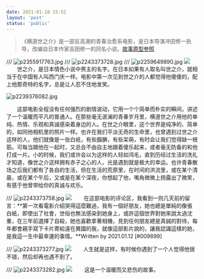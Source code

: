 ```yaml
---
date: 2021-01-18 15:52
layout: 'post'
status: 'public'
---
```

<audio src="https://inz.oss-cn-beijing.aliyuncs.com/Audios/128kbit/%E8%99%B9%20-%20JINBAO.mp3" autoplay loop></audio>
>  《横道世之介》是一部反高潮的青春治愈系电影，是日本导演冲田修一执导，改编自日本作家吉田修一的同名小说。[故事原型参照](https://zh.wikipedia.org/wiki/%E6%96%B0%E5%A4%A7%E4%B9%85%E4%BF%9D%E7%AB%99%E4%B9%98%E5%AE%A2%E5%A2%AE%E8%BB%8C%E4%BA%8B%E6%95%85)

/// ![p2355917763.jpg](https://i.loli.net/2021/03/01/s5v2W9rXcBdObPm.jpg)
/// ![p2243373728.jpg](https://i.loli.net/2021/03/01/34CkBdZmthT57Js.jpg)
/// ![p2259649890.jpg](https://i.loli.net/2021/03/01/UHIZVo5RpdFgJES.png)
![](https://inz.oss-cn-beijing.aliyuncs.com/Images/Yonosuke/UHIZVo5RpdFgJES.png)
&emsp;&emsp;世之介，是日本情色小说中男主的名字。在日本如果有人取名叫世之介，就相当于在中国有人叫西门庆一样。电影中第一次见到世之介的人都觉得他傻傻的，配上他那奇特的名字，总是让人忍不住地发笑。

![p2239376082.jpg](https://i.loli.net/2021/03/01/npFU9mzPSy5H6sG.jpg)

&emsp;&emsp;这部电影全程没有任何强烈的剧情波动，它用一个个简单而朴实的瞬间，讲述了一个温暖而平凡的普通人。在那些毫无波澜的青春岁月里，横道世之介用他的单纯、热情、乐观和真诚感染着身边的人。在世之介眼里，这个世界是纯净的、简单的，如同他相机里的照片一样。也许在我们平淡无奇的生命里，也曾遇到过世之介这样的人，他们就像是一张白纸，有些腼腆，有些呆萌，有时会让我们觉得缺一根筋。可每当跟他在一起时，又总会不由自主地跟着傻乐起来，或者毫无防备的和他打成一片。小的时候，我们或许会以为这样的人轻如鸿毛，直到历经过生活的洗礼才知道，像世之介这样拥有赤子之心的人，光是遇到就是极大的幸运。也许青春散场之后我们都有了各自的生活，但在生活的荒原里，在时间的洪流里，或在某个清晨，或在某个午后，又或是在某个深夜，你想起了他，嘴角微微上扬露出了微笑，有感于他曾带给你的真诚与欢乐。

/// ![p2243373758.jpg](https://i.loli.net/2021/03/01/5d6ELUAau7cmsCO.jpg)
![](https://inz.oss-cn-beijing.aliyuncs.com/Images/Yonosuke/5d6ELUAau7cmsCO.jpg)
&emsp;&emsp;在这部电影的评论区，我看到一则几天前的留言：**第一次看電影介紹哭得這麼難過，我有一個好朋友，她也總是單純的像張白紙，即使出了社會，世俗也無法感染到她身上，或許這個世界對她來說太過沈重，在三年前選擇了自殺，她也喜歡拿著相機，見到任何朋友總是真誠的對待，每年都會親手寫下卡片寄給遠在異國的我，就像這部影片說的，讓我認識這樣的她，是我這一生中最幸運的事情。**Written by 2021.01.12 [#009899]

/// ![p2243373277.jpg](https://i.loli.net/2021/03/01/a24FkPhVbXD1AYc.jpg)
![](https://inz.oss-cn-beijing.aliyuncs.com/Images/Yonosuke/a24FkPhVbXD1AYc.jpg)
&emsp;&emsp;人生就是这样，有时候你遇到了一个人觉得他很不错，然后却再也遇不到了。

/// ![p2243373282.jpg](https://i.loli.net/2021/03/01/XwlfM3ZN6HuGom2.jpg)
![](https://inz.oss-cn-beijing.aliyuncs.com/Images/Yonosuke/XwlfM3ZN6HuGom2.jpg)
&emsp;&emsp;这是一个温暖而又悲伤的故事。
